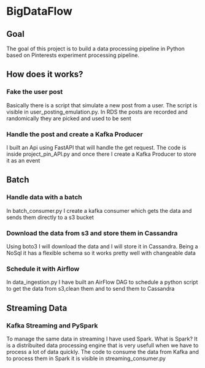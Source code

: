# BigDataFlow

## Goal
The goal of this project is to build a data processing pipeline in Python based on Pinterests experiment processing pipeline.

## How does it works?

### Fake the user post
Basically there is a script that simulate a new post from a user.
The script is visible in user_posting_emulation.py.
In RDS the posts are recorded and randomically they are picked and used to be sent

### Handle the post and create a Kafka Producer
I built an Api using FastAPI that will handle the get request.
The code is inside project_pin_API.py and once there I create a Kafka Producer to store it as an event

## Batch

### Handle data with a batch
In batch_consumer.py I create a kafka consumer which gets the data and sends them directly to a s3 bucket

### Download the data from s3 and store them in Cassandra
Using boto3 I will download the data and I will store it in Cassandra.
Being a NoSql it has a flexible schema so it works pretty well with changeable data

### Schedule it with Airflow
In data_ingestion.py I have built an AirFlow DAG to schedule a python script to get the data from s3,clean them and to send them to Cassandra

## Streaming Data

### Kafka Streaming and PySpark
To manage the same data in streaming I have used Spark.
What is Spark? It is a distribuited data processing engine that is very usefull when we have to process a lot of data quickly.
The code to consume the data from Kafka and to process them in Spark it is visible in streaming_consumer.py
